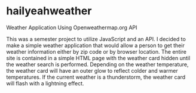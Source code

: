 # hailyeahweather
Weather Application Using Openweathermap.org API

This was a semester project to utilize JavaScript and an API. I decided to make a simple weather application that would allow a person to get their weather information either by zip code or by browser location. The entire site is contained in a simple HTML page with the weather card hidden until the weather search is performed. Depending on the weather temperature, the weather card will have an outer glow to reflect colder and warmer temperatures. If the current weather is a thunderstorm, the weather card will flash with a lightning effect.

